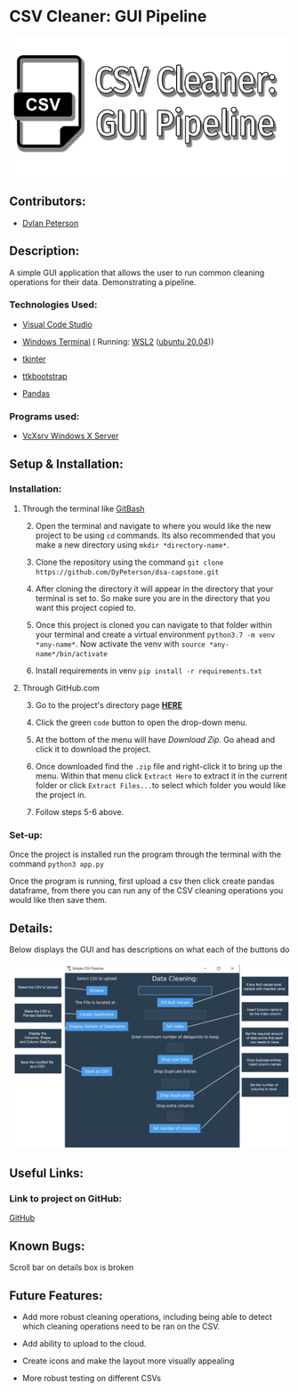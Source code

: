 # CSV Cleaner: GUI Pipeline
![titlecard](./img/card.png)

## Contributors:

- [Dylan Peterson](https://github.com/DyPeterson)

##  Description:

A simple GUI application that allows the user to run common cleaning operations for their data. Demonstrating a pipeline.

###  Technologies Used:

- [Visual Code Studio](https://code.visualstudio.com/)

- [Windows Terminal](https://apps.microsoft.com/store/detail/windows-terminal/9N0DX20HK701?hl=en-us&gl=US) ( Running: [WSL2](https://docs.microsoft.com/en-us/windows/wsl/install) ([ubuntu 20.04](https://releases.ubuntu.com/20.04/)))

- [tkinter](https://docs.python.org/3/library/tkinter.html)

- [ttkbootstrap](https://ttkbootstrap.readthedocs.io/en/latest/)

- [Pandas](https://pandas.pydata.org/) 


###  Programs used:

- [VcXsrv Windows X Server](https://sourceforge.net/projects/vcxsrv/)

##  Setup & Installation:

### Installation:

1. Through the terminal like [GitBash](https://git-scm.com/downloads)

	2. Open the terminal and navigate to where you would like the new project to be using `cd` commands. Its also recommended that you make a new directory using `mkdir *directory-name*`.

	3. Clone the repository using the command `git clone https://github.com/DyPeterson/dsa-capstone.git`

	4. After cloning the directory it will appear in the directory that your terminal is set to. So make sure you are in the directory that you want this project copied to.

	5. Once this project is cloned you can navigate to that folder within your terminal and create a virtual environment `python3.7 -m venv *any-name*`. Now activate the venv with `source *any-name*/bin/activate`

	6. Install requirements in venv `pip install -r requirements.txt`

2. Through GitHub.com

	3. Go to the project's directory page **[HERE](https://github.com/DyPeterson/dsa-capstone)**

	4. Click the green `code` button to open the drop-down menu.

	5. At the bottom of the menu will have *Download Zip*. Go ahead and click it to download the project.

	6. Once downloaded find the `.zip` file and right-click it to bring up the menu. Within that menu click `Extract Here` to extract it in the current folder or click `Extract Files...`to select which folder you would like the project in.
	
	7. Follow steps 5-6 above. 

### Set-up:

Once the project is installed run the program through the terminal with the command `python3 app.py`

Once the program is running, first upload a csv then click create pandas dataframe, from there you can run any of the CSV cleaning operations you would like then save them.

##  Details:

Below displays the GUI and has descriptions on what each of the buttons do

![Image of the GUI](./img/diagram.png)

##  Useful Links:

###  Link to project on GitHub:

[GitHub](https://github.com/DyPeterson/monkeypox)

##  Known Bugs:

Scroll bar on details box is broken

## Future Features:

- Add more robust cleaning operations, including being able to detect which cleaning operations need to be ran on the CSV.

- Add ability to upload to the cloud.

- Create icons and make the layout more visually appealing

- More robust testing on different CSVs
